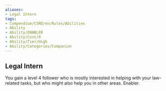 ```yaml
---
aliases:
- Legal Intern
tags:
- Compendium/CSRD/en/Rules/Abilities
- Ability
- Ability/ENABLER
- Ability/Cost/0
- Ability/Tier/High
- Ability/Categories/Companion
---
```


  
## Legal Intern  
You gain a level 4 follower who is mostly interested in helping with your law-related tasks, but who might also help you in other areas. Enabler.